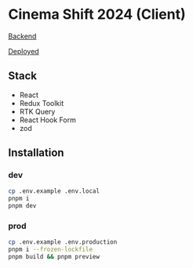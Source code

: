 # Cinema Shift 2024 (Client)

[Backend](https://github.com/debabin/shift-backend)

[Deployed](https://leendrew.github.io/cinema-shift-2024)

## Stack

- React
- Redux Toolkit
- RTK Query
- React Hook Form
- zod

## Installation

### dev

```bash
cp .env.example .env.local
pnpm i
pnpm dev
```

### prod

```bash
cp .env.example .env.production
pnpm i --frozen-lockfile
pnpm build && pnpm preview
```
